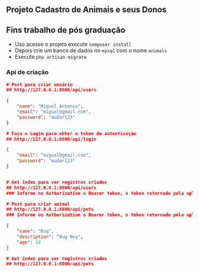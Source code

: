## Projeto Cadastro de Animais e seus Donos

## Fins trabalho de pós graduação

- Uso acesse o projeto execute `composer install`
- Depois crie um banco de dados no `mysql` com o nome `animals`
- Execute `php artisan migrate`

### Api de criação

```json
# Post para criar usuário
## http://127.0.0.1:8000/api/users

{
    "name": "Miguel Antonio",
    "email": "miguel@gmail.com",
    "password": "mudar123"
}

# Faça o Login para obter o token de autenticação
## http://127.0.0.1:8000/api/login

{
    "email": "miguel@gmail.com",
    "password": "mudar123"
}


# Get index para ver registros criados
## http://127.0.0.1:8000/api/users
### Informe no Authorization o Bearer token, o token retornado pela aplicação

# Post para criar animal
## http://127.0.0.1:8000/api/pets
### Informe no Authorization o Bearer token, o token retornado pela aplicação

{
    "name": "Bug",
    "description": "Bug Ney",
    "age": 18
}

# Get index para ver registros criados
## http://127.0.0.1:8000/api/pets
```
